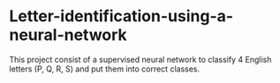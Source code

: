 # Letter-identification-using-a-neural-network

This project consist of a supervised neural network to classify 4 English letters (P, Q, R, S) and put them into correct classes. 
